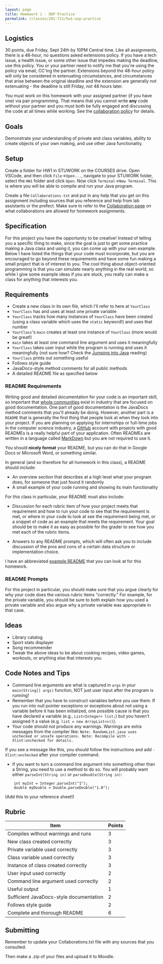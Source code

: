 ```yaml
---
layout: page
title: Homework 1 - OOP Practice
permalink: /classes/201-f21/hw1-oop-practice
---
```


## Logistics
30 points, due Friday, Sept 24th by 10PM Central time. Like all assignments, there is a 48-hour, no questions asked extensions policy. If you have a tech issue, a health issue, or some other issue that impedes making the deadline, use this policy. You or your partner need to notify me that you're using the policy via email, CC'ing the partner. Extensions beyond the 48-hour policy will only be considered in extenuating circumstances, and circumstances that arise between the original deadline and the extension are generally not extenuating - the deadline is still Friday, not 48 hours later.

You must work on this homework with your assigned partner (if you have one) via pair programming. That means that you cannot write **any** code without your partner and you must both be fully engaged and discussing the code at all times while working. See the [collaboration policy](collaboration) for details.

## Goals
Demonstrate your understanding of private and class variables, ability to create objects of your own making, and use other Java functionality.

## Setup
Create a folder for HW1 in STUWORK on the COURSES drive. 
Open VSCode, and then click `File`->`Open...`, navigate to your STUWORK folder, select the `HW1` folder and click `Open`. 
Now click `Terminal`->`New Terminal`. 
This is where you will be able to compile and run your Java program.

Create a file `Collaborations.txt` and put in any help that you get on this assignment including sources that you reference and help from lab assistants or the prefect. Make sure to refer to the [Collaboration page](collaboration) on what collaborations are allowed for homework assignments.

## Specification
For this project you have the opportunity to be creative! Instead of telling you a specific thing to make, since the goal is just to get some practice making a Java class and using it, you can come up with your own example. Below I have listed the things that your code must incorporate, but you are encouraged to go beyond these requirements and have some fun making a small project that is of interest to you. The cool thing about object-oriented programming is that you can simulate nearly anything in the real world, so while I give some example ideas if you are stuck, you really can make a class for anything that interests you.

## Requirements
* Create a new class in its own file, which I'll refer to here at `YourClass`
* `YourClass` has and uses at least one private variable
* `YourClass` tracks how many instances of `YourClass` have been created (using a class variable which uses the `static` keyword!) and uses that number
* `YourClass`'s `main` creates at least one instance of `YourClass` (more would be great!)
* `main` takes at least one command line argument and uses it meaningfully
* `YourClass` takes user input while the program is running and uses it meaningfully (not sure how? Check the [Jumping into Java](jumping_java) reading)
* `YourClass` prints out something useful 
* Follows style guide
* JavaDocs-style method comments for all public methods
* A detailed README file as specified below

### README Requirements
Writing good and detailed documentation for your code is an important skill, so important that [whole communities](https://www.writethedocs.org/) exist in industry that are focused on good documentation. 
One part of good documentation is the JavaDocs method comments that you'll already be doing. 
However, another part is a ```README``` that is generally the first thing that people look at when they look into your project.
If you are planning on applying for internships or full-time jobs in the computer science industry, a [GitHub](https://github.com/) account with projects with good READMEs is a really helpful part of your application. 
Often READMEs are written in a language called [MarkDown](https://www.markdownguide.org/) but you are not required to use it.

You should **nicely format** your README, but you can do that in Google Docs or Microsoft Word, or something similar.

In general (and so therefore for all homework in this class), a README should include:

* An overview section that describes at a high level what your program does, for someone that just found it randomly
* A small example of your code running and showing its main functionality

For this class in particular, your README must also include:

* Discussion for each rubric item of how your project meets that requirement and how to run your code to see that the requirement is met, or where in your code to look at see the requirement being met, or a snippet of code as an example that meets the requirement. Your goal should be to make it as easy as possible for the grader to see how you met each of the rubric items.

* Answers to any README prompts, which will often ask you to include discussion of the pros and cons of a certain data structure or implementation choice. 

I have an abbreviated [example README](readme_example) that you can look at for this homework. 

### README Prompts
For this project in particular, you should make sure that you argue clearly for why your code does the various rubric items "correctly."
For example, for the private variable, you should be sure to both explain how you used a private variable and also argue why a private variable was appropriate in that case.

## Ideas
* Library catalog
* Sport stats displayer
* Song recommender
* Tweak the above ideas to be about cooking recipes, video games, workouts, or anything else that interests you

## Code Notes and Tips
* Command line arguments are what is captured in `args` in your `main(String[] args)` function, NOT just user input after the program is running!
* Remember that you have to construct variables before you use them. If you run into null pointer exceptions or exceptions about not using a variable before it has been initialized, one possible cause is that you have declared a variable (e.g., `List<Integer> list;`) but you haven't assigned it a value (e.g. `list = new ArrayList<>()`).
* Your code should not produce any warnings. Warnings are extra messages from the compiler like:
      ```
      Note: RandomList.java uses unchecked or unsafe operations.
      Note: Recompile with -Xlint:unchecked for details.
      ```
      
If you see a message like this, you should follow the instructions and add `-Xlint:unchecked` after your compiler command.

* If you want to turn a command line argument into something other than a String, you need to use a method to do so. You will probably want either `parseInt(String in)` or `parseDouble(String in)`:
```
    int myInt = Integer.parseInt("1");
    double myDouble = Double.parseDouble("1.0");
```
(Add this to your reference sheet!)

## Rubric

| Item | Points |
| ------ | -------- |
| Compiles without warnings and runs | 3 |
| New class created correctly | 3 |
| Private variable used correctly | 3 |
| Class variable used correctly | 3 |
| Instance of class created correctly | 3 |
| User input used correctly | 2 |
| Command line argument used correctly | 2 |
| Useful output | 1 |
| Sufficient JavaDocs-style documentation | 2 |
| Follows style guide | 2 |
| Complete and thorough README | 6 |

## Submitting
Remember to update your Collaborations.txt file with any sources that you consulted.

Then make a .zip of your files and upload it to Moodle.